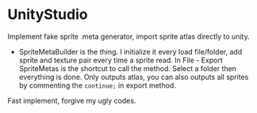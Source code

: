 # UnityStudio
Implement fake sprite .meta generator, import sprite atlas directly to unity.

- SpriteMetaBuilder is the thing.
I initialize it every load file/folder, add sprite and texture pair every time a sprite read.
In File - Export SpriteMetas is the shortcut to call the method. Select a folder then everything is done.
Only outputs atlas, you can also outputs all sprites by commenting the `continue;` in export method.

Fast implement, forgive my ugly codes.
